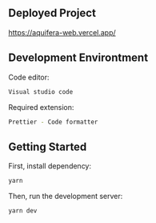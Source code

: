 ## Deployed Project
https://aquifera-web.vercel.app/

## Development Environtment
Code editor:
```bash
Visual studio code
```
Required extension:
```bash
Prettier - Code formatter
```

## Getting Started
First, install dependency:

```bash
yarn
```

Then, run the development server:

```bash
yarn dev
```

